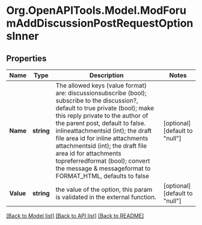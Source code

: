 # Org.OpenAPITools.Model.ModForumAddDiscussionPostRequestOptionsInner

## Properties

Name | Type | Description | Notes
------------ | ------------- | ------------- | -------------
**Name** | **string** | The allowed keys (value format) are:                                         discussionsubscribe (bool); subscribe to the discussion?, default to true                                         private (bool); make this reply private to the author of the parent post, default to false.                                         inlineattachmentsid              (int); the draft file area id for inline attachments                                         attachmentsid       (int); the draft file area id for attachments                                         topreferredformat (bool); convert the message &amp; messageformat to FORMAT_HTML, defaults to false                              | [optional] [default to "null"]
**Value** | **string** | the value of the option,                                                             this param is validated in the external function. | [optional] [default to "null"]

[[Back to Model list]](../README.md#documentation-for-models) [[Back to API list]](../README.md#documentation-for-api-endpoints) [[Back to README]](../README.md)

